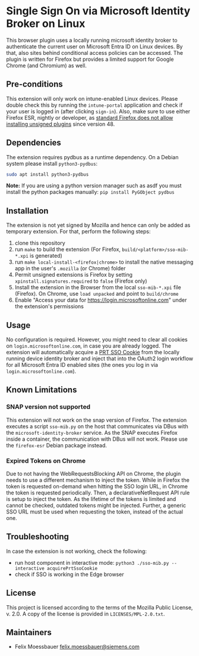 <!--
SPDX-FileCopyrightText: Copyright 2024 Siemens AG
SPDX-License-Identifier: MPL-2.0
-->

# Single Sign On via Microsoft Identity Broker on Linux

This browser plugin uses a locally running microsoft identity broker to authenticate the current user on Microsoft Entra ID on Linux devices.
By that, also sites behind conditional access policies can be accessed.
The plugin is written for Firefox but provides a limited support for Google Chrome (and Chromium) as well.

## Pre-conditions

This extension will only work on intune-enabled Linux devices. Please double
check this by running the `intune-portal` application and check if your user
is logged in (after clicking `sign-in`).
Also, make sure to use either Firefox ESR, nightly or developer, as [standard Firefox does not allow installing unsigned plugins](https://support.mozilla.org/en-US/kb/add-on-signing-in-firefox#w_what-are-my-options-if-i-want-to-use-an-unsigned-add-on-advanced-users) since version 48.

## Dependencies

The extension requires pydbus as a runtime dependency. On a Debian system please install `python3-pydbus`:

```bash
sudo apt install python3-pydbus
```

**Note:** If you are using a python version manager such as asdf you must install the python packages manually: `pip install PyGObject pydbus`

## Installation

The extension is not yet signed by Mozilla and hence can only be added
as temporary extension. For that, perform the following steps:

1. clone this repository
2. run `make` to build the extension (For Firefox, `build/<platform>/sso-mib-*.xpi` is generated)
3. run `make local-install-<firefox|chrome>` to install the native messaging app in the user's `.mozilla` (or Chrome) folder
4. Permit unsigned extensions is Firefox by setting `xpinstall.signatures.required` to `false` (Firefox only)
5. Install the extension in the Browser from the local `sso-mib-*.xpi` file (Firefox). On Chrome, use `load unpacked` and point to `build/chrome`
6. Enable "Access your data for https://login.microsoftonline.com" under the extension's permissions

## Usage

No configuration is required. However, you might need to clear all cookies on
`login.microsoftonline.com`, in case you are already logged. The extension
will automatically acquire a [PRT SSO Cookie](https://learn.microsoft.com/en-us/openspecs/windows_protocols/ms-oapxbc/105e4d17-defd-4637-a520-173db2393a4b)
from the locally running device identity broker and inject that into the OAuth2 login workflow for all Microsoft Entra ID enabled sites
(the ones you log in via `login.microsoftonline.com`).

## Known Limitations

### SNAP version not supported

This extension will not work on the snap version of Firefox.
The extension executes a script `sso-mib.py` on the host that communicates via DBus with the `microsoft-identity-broker` service.
As the SNAP executes Firefox inside a container, the communication with DBus will not work. Please use the `firefox-esr` Debian package instead.

### Expired Tokens on Chrome

Due to not having the WebRequestsBlocking API on Chrome, the plugin needs to use a different mechanism to inject the token.
While in Firefox the token is requested on-demand when hitting the SSO login URL, in Chrome the token is requested periodically.
Then, a declarativeNetRequest API rule is setup to inject the token. As the lifetime of the tokens is limited and cannot be checked,
outdated tokens might be injected. Further, a generic SSO URL must be used when requesting the token, instead of the actual one.

## Troubleshooting

In case the extension is not working, check the following:

- run host component in interactive mode: `python3 ./sso-mib.py --interactive acquirePrtSsoCookie`
- check if SSO is working in the Edge browser

## License

This project is licensed according to the terms of the Mozilla Public
License, v. 2.0. A copy of the license is provided in `LICENSES/MPL-2.0.txt`.

## Maintainers

- Felix Moessbauer <felix.moessbauer@siemens.com>
